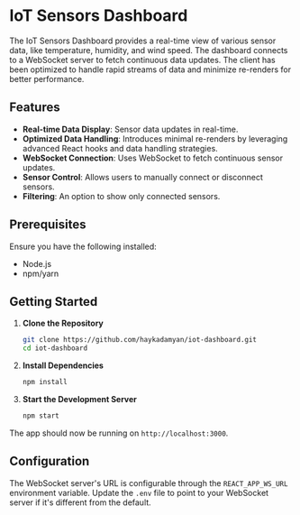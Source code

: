 # IoT Sensors Dashboard

The IoT Sensors Dashboard provides a real-time view of various sensor data, like temperature, humidity, and wind speed. The dashboard connects to a WebSocket server to fetch continuous data updates. The client has been optimized to handle rapid streams of data and minimize re-renders for better performance.

## Features

- **Real-time Data Display**: Sensor data updates in real-time.
- **Optimized Data Handling**: Introduces minimal re-renders by leveraging advanced React hooks and data handling strategies.
- **WebSocket Connection**: Uses WebSocket to fetch continuous sensor updates.
- **Sensor Control**: Allows users to manually connect or disconnect sensors.
- **Filtering**: An option to show only connected sensors.

## Prerequisites

Ensure you have the following installed:

- Node.js
- npm/yarn

## Getting Started

1. **Clone the Repository**
    ```bash
    git clone https://github.com/haykadamyan/iot-dashboard.git
    cd iot-dashboard
    ```

2. **Install Dependencies**
    ```bash
    npm install
    ```

3. **Start the Development Server**
    ```bash
    npm start
    ```

The app should now be running on `http://localhost:3000`.

## Configuration

The WebSocket server's URL is configurable through the `REACT_APP_WS_URL` environment variable. Update the `.env` file to point to your WebSocket server if it's different from the default.


